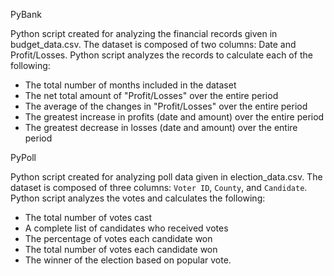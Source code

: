 PyBank

Python script created for analyzing the financial records given in budget_data.csv. The dataset is composed of two columns: Date and Profit/Losses.
Python script analyzes the records to calculate each of the following:
* The total number of months included in the dataset
* The net total amount of "Profit/Losses" over the entire period
* The average of the changes in "Profit/Losses" over the entire period
* The greatest increase in profits (date and amount) over the entire period
* The greatest decrease in losses (date and amount) over the entire period


PyPoll

Python script created for analyzing poll data given in election_data.csv. The dataset is composed of three columns: `Voter ID`, `County`, and `Candidate`. 
Python script analyzes the votes and calculates the following:

* The total number of votes cast
* A complete list of candidates who received votes
* The percentage of votes each candidate won
* The total number of votes each candidate won
* The winner of the election based on popular vote.

